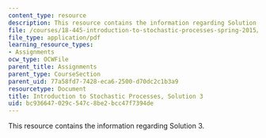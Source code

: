 ```yaml
---
content_type: resource
description: This resource contains the information regarding Solution 3.
file: /courses/18-445-introduction-to-stochastic-processes-spring-2015/bc936647029c547c8be2bcc47f7394de_MIT18_445S15_homework3_sol.pdf
file_type: application/pdf
learning_resource_types:
- Assignments
ocw_type: OCWFile
parent_title: Assignments
parent_type: CourseSection
parent_uid: 77a58fd7-7428-eca6-2500-d70dc2c1b3a9
resourcetype: Document
title: Introduction to Stochastic Processes, Solution 3
uid: bc936647-029c-547c-8be2-bcc47f7394de
---
```

This resource contains the information regarding Solution 3.

